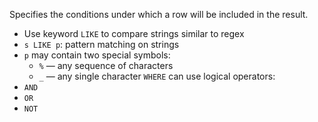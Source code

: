 Specifies the conditions under which a row will be included in the result.
- Use keyword `LIKE` to compare strings similar to regex
- `s LIKE p`: pattern matching on strings
- `p` may contain two special symbols:
   - `%` — any sequence of characters
   - `_` — any single character
`WHERE` can use logical operators:
- `AND`
- `OR`
- `NOT`

